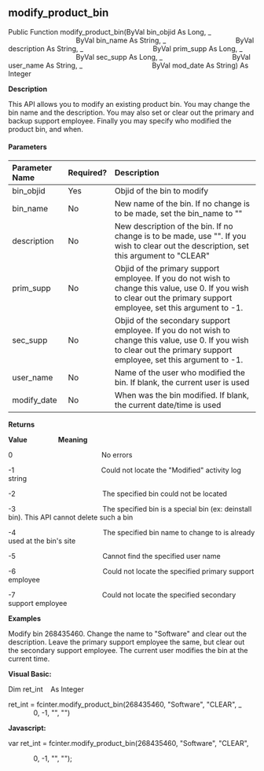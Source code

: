 modify_product_bin
--------------------

Public Function modify_product_bin(ByVal bin_objid As Long, _
                                   ByVal bin_name As String, _
                                   ByVal description As String, _
                                   ByVal prim_supp As Long, _
                                   ByVal sec_supp As Long, _
                                   ByVal user_name As String, _
                                   ByVal mod_date As String) As Integer

**Description**

This API allows you to modify an existing product bin. You may change the bin name and the description. You may also set or clear out the primary and backup support employee. Finally you may specify who modified the product bin, and when.

#### Parameters

| Parameter Name | Required? | Description |
|:--- |:--- |:--- |
| bin_objid | Yes | Objid of the bin to modify |
| bin_name | No | New name of the bin. If no change is to be made, set the bin_name to "" |
| description | No | New description of the bin. If no change is to be made, use "". If you wish to clear out the description, set this argument to "CLEAR" |
| prim_supp | No | Objid of the primary support employee. If you do not wish to change this value, use 0. If you wish to clear out the primary support employee, set this argument to -1. |
| sec_supp | No | Objid of the secondary support employee. If you do not wish to change this value, use 0. If you wish to clear out the primary support employee, set this argument to -1. |
| user_name | No | Name of the user who modified the bin. If blank, the current user is used |
| modify_date | No | When was the bin modified. If blank, the current date/time is used |

**Returns**

**Value**                **Meaning**

0                                              No errors

-1                                             Could not locate the "Modified" activity log string

-2                                             The specified bin could not be located

-3                                             The specified bin is a special bin (ex: deinstall bin). This API cannot delete such a bin

-4                                             The specified bin name to change to is already used at the bin's site

-5                                             Cannot find the specified user name

-6                                             Could not locate the specified primary support employee

-7                                             Could not locate the specified secondary support employee

**Examples**

 Modify bin 268435460. Change the name to "Software" and clear out the description. Leave the primary support employee the same, but clear out the secondary support employee. The current user modifies the bin at the current time.

**Visual Basic:**

Dim ret_int    As Integer

ret_int = fcinter.modify_product_bin(268435460, "Software", "CLEAR", _
             0, -1, "", "")

**Javascript:**

var ret_int = fcinter.modify_product_bin(268435460, "Software", "CLEAR",

             0, -1, "", "");